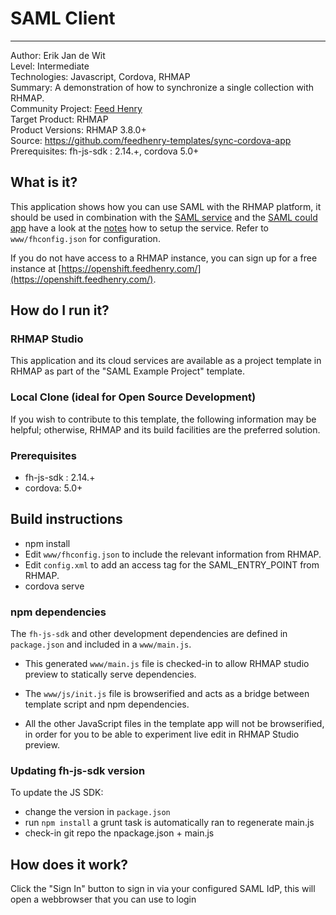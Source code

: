 # SAML Client
---------
Author: Erik Jan de Wit   
Level: Intermediate   
Technologies: Javascript, Cordova, RHMAP   
Summary: A demonstration of how to synchronize a single collection with RHMAP.   
Community Project: [Feed Henry](http://feedhenry.org)   
Target Product: RHMAP   
Product Versions: RHMAP 3.8.0+   
Source: https://github.com/feedhenry-templates/sync-cordova-app   
Prerequisites: fh-js-sdk : 2.14.+, cordova 5.0+   

## What is it?

This application shows how you can use SAML with the RHMAP platform, it should be used in combination with the [SAML service](https://github.com/feedhenry-templates/saml-service) and the [SAML could app](https://github.com/feedhenry-templates/saml-cloud-app) have a look at the [notes](https://github.com/feedhenry-templates/saml-service/blob/master/NOTES.md) how to setup the service.  Refer to `www/fhconfig.json` for configuration.

If you do not have access to a RHMAP instance, you can sign up for a free instance at [https://openshift.feedhenry.com/](https://openshift.feedhenry.com/).

## How do I run it?  

### RHMAP Studio

This application and its cloud services are available as a project template in RHMAP as part of the "SAML Example Project" template.

### Local Clone (ideal for Open Source Development)
If you wish to contribute to this template, the following information may be helpful; otherwise, RHMAP and its build facilities are the preferred solution.

###  Prerequisites  
 * fh-js-sdk : 2.14.+
 * cordova: 5.0+

## Build instructions
 * npm install
 * Edit `www/fhconfig.json` to include the relevant information from RHMAP.  
 * Edit `config.xml` to add an access tag for the SAML_ENTRY_POINT from RHMAP.
 * cordova serve  

### npm dependencies
The `fh-js-sdk` and other development dependencies are defined in `package.json` and included in a `www/main.js`.

* This generated `www/main.js` file is checked-in to allow RHMAP studio preview to statically serve dependencies.

* The `www/js/init.js` file is browserified and acts as a bridge between template script and npm dependencies. 

* All the other JavaScript files in the template app will not be browserified, in order for you to be able to experiment live edit in RHMAP Studio preview.

### Updating fh-js-sdk version
To update the JS SDK:
- change the version in `package.json`
- run `npm install` a grunt task is automatically ran to regenerate main.js
- check-in git repo the npackage.json + main.js

## How does it work?

Click the "Sign In" button to sign in via your configured SAML IdP, this will open a webbrowser that you can use to login

